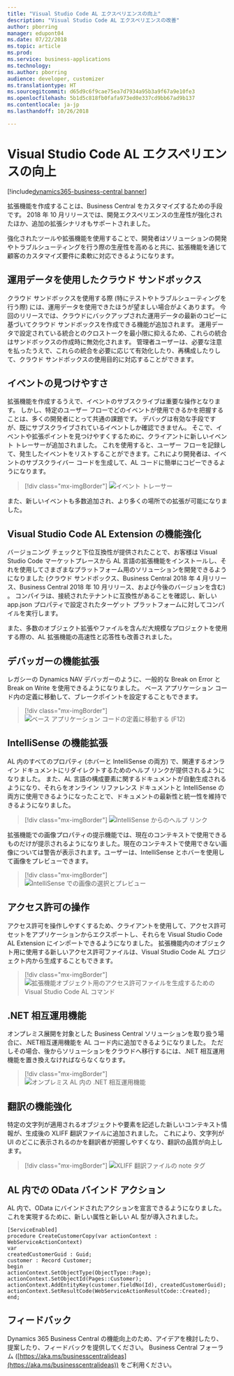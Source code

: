 ```yaml
---
title: "Visual Studio Code AL エクスペリエンスの向上"
description: "Visual Studio Code AL エクスペリエンスの改善"
author: pborring
manager: edupont04
ms.date: 07/22/2018
ms.topic: article
ms.prod: 
ms.service: business-applications
ms.technology: 
ms.author: pborring
audience: developer, customizer
ms.translationtype: HT
ms.sourcegitcommit: d65d9c6f9cae75ea7d7934a95b3a9f67a9e10fe3
ms.openlocfilehash: 5b1d5c818fb0fafa973ed0e337cd9bb67ad9b137
ms.contentlocale: ja-jp
ms.lasthandoff: 10/26/2018

---
```


# <a name="improved-visual-studio-code-al-experience"></a>Visual Studio Code AL エクスペリエンスの向上

[!include[dynamics365-business-central banner](../includes/dynamics365-business-central.md)]

拡張機能を作成することは、Business Central をカスタマイズするための手段です。 2018 年 10 月リリースでは、開発エクスペリエンスの生産性が強化されたほか、追加の拡張シナリオもサポートされました。

強化されたツールや拡張機能を使用することで、開発者はソリューションの開発やトラブルシューティングを行う際の生産性を高めると共に、拡張機能を通じて顧客のカスタマイズ要件に柔軟に対応できるようになります。

## <a name="cloud-sandbox-with-production-data"></a>運用データを使用したクラウド サンドボックス
クラウド サンドボックスを使用する際 (特にテストやトラブルシューティングを行う際) には、運用データを使用できたほうが望ましい場合がよくあります。 今回のリリースでは、クラウドにバックアップされた運用データの最新のコピーに基づいてクラウド サンドボックスを作成できる機能が追加されます。 運用データで設定されている統合とのクロストークを最小限に抑えるため、これらの統合はサンドボックスの作成時に無効化されます。 管理者ユーザーは、必要な注意を払ったうえで、これらの統合を必要に応じて有効化したり、再構成したりして、クラウド サンドボックスの使用目的に対応することができます。

## <a name="event-discoverability"></a>イベントの見つけやすさ
拡張機能を作成するうえで、イベントのサブスクライブは重要な操作となります。 しかし、特定のユーザー フローでどのイベントが使用できるかを把握することは、多くの開発者にとって共通の課題です。 デバッグは有効な手段ですが、既にサブスクライブされているイベントしか確認できません。 そこで、イベントや拡張ポイントを見つけやすくするために、クライアントに新しいイベント トレーサーが追加されました。 これを使用すると、ユーザー フローを記録して、発生したイベントをリストすることができます。これにより開発者は、イベントのサブスクライバー コードを生成して、AL コードに簡単にコピーできるようになります。

> [!div class="mx-imgBorder"]
> ![イベント トレーサー](media/Event-tracer.png "イベント トレーサー")

また、新しいイベントも多数追加され、より多くの場所での拡張が可能になりました。

## <a name="visual-studio-code-al-extension-enhancements"></a>Visual Studio Code AL Extension の機能強化
バージョニング チェックと下位互換性が提供されたことで、お客様は Visual Studio Code マーケットプレースから AL 言語の拡張機能をインストールし、それを使用してさまざまなプラットフォーム用のソリューションを開発できるようになりました (クラウド サンドボックス、Business Central 2018 年 4 月リリース、Business Central 2018 年 10 月リリース、および今後のバージョンを含む) 。 コンパイラは、接続されたテナントに互換性があることを確認し、新しい app.json プロパティで設定されたターゲット プラットフォームに対してコンパイルを実行します。

また、多数のオブジェクト拡張やファイルを含んだ大規模なプロジェクトを使用する際の、AL 拡張機能の高速性と応答性も改善されました。

## <a name="debugger-enhancements"></a>デバッガーの機能拡張
レガシーの Dynamics NAV デバッガーのように、一般的な Break on Error と Break on Write を使用できるようになりました。 ベース アプリケーション コード内の定義に移動して、ブレークポイントを設定することもできます。

> [!div class="mx-imgBorder"]
> ![ベース アプリケーション コードの定義に移動する (F12)](media/Go-to-definition-F12.gif "ベース アプリケーション コードの定義に移動する (F12)")

## <a name="intellisense-enhancements"></a>IntelliSense の機能拡張
AL 内のすべてのプロパティ (ホバーと IntelliSense の両方) で、関連するオンライン ドキュメントにリダイレクトするためのヘルプ リンクが提供されるようになりました。 また、AL 言語の構成要素に関するドキュメントが自動生成されるようになり、それらをオンライン リファレンス ドキュメントと IntelliSense の両方に使用できるようになったことで、ドキュメントの最新性と統一性を維持できるようになりました。

> [!div class="mx-imgBorder"]
> ![IntelliSense からのヘルプ リンク](media/Help-link-from-IntelliSense.gif "IntelliSense からのヘルプ リンク")

拡張機能での画像プロパティの提示機能では、現在のコンテキストで使用できるものだけが提示されるようになりました。現在のコンテキストで使用できない画像については警告が表示されます。ユーザーは、IntelliSense とホバーを使用して画像をプレビューできます。

> [!div class="mx-imgBorder"]
> ![IntelliSense での画像の選択とプレビュー](media/IntelliSense-Preview-Images.gif "IntelliSense での画像の選択とプレビュー")

## <a name="working-with-permissions"></a>アクセス許可の操作
アクセス許可を操作しやすくするため、クライアントを使用して、アクセス許可セットをアプリケーションからエクスポートし、それらを Visual Studio Code AL Extension にインポートできるようになりました。 拡張機能内のオブジェクト用に使用する新しいアクセス許可ファイルは、Visual Studio Code AL プロジェクト内から生成することもできます。

> [!div class="mx-imgBorder"]
> ![拡張機能オブジェクト用のアクセス許可ファイルを生成するための Visual Studio Code AL コマンド](media/Permissions-AL-command.png "拡張機能オブジェクト用のアクセス許可ファイルを生成するための Visual Studio Code AL コマンド")

## <a name="net-interop"></a>.NET 相互運用機能
オンプレミス展開を対象とした Business Central ソリューションを取り扱う場合に、.NET相互運用機能を AL コード内に追加できるようになりました。 ただしその場合、後からソリューションをクラウドへ移行するには、.NET 相互運用機能を置き換えなければならなくなります。

> [!div class="mx-imgBorder"]
> ![オンプレミス AL 内の .NET 相互運用機能](media/DotNet-interop.png "オンプレミス AL 内の .NET 相互運用機能")

## <a name="translation-enhancements"></a>翻訳の機能強化
特定の文字列が適用されるオブジェクトや要素を記述した新しいコンテキスト情報が、生成後の XLIFF 翻訳ファイルに追加されました。 これにより、文字列が UI のどこに表示されるのかを翻訳者が把握しやすくなり、翻訳の品質が向上します。

> [!div class="mx-imgBorder"]
> ![XLIFF 翻訳ファイルの note タグ](media/xliff-note.png "XLIFF 翻訳ファイルの note タグ")

## <a name="odata-bound-actions-in-al"></a>AL 内での OData バインド アクション
AL 内で、OData にバインドされたアクションを宣言できるようになりました。 これを実現するために、新しい属性と新しい AL 型が導入されました。

```
[ServiceEnabled]
procedure CreateCustomerCopy(var actionContext : WebServiceActionContext)
var
createdCustomerGuid : Guid;
customer : Record Customer;
begin
actionContext.SetObjectType(ObjectType::Page);
actionContext.SetObjectId(Pages::Customer);
actionContext.AddEntityKey(customer.fieldNo(Id), createdCustomerGuid);
actionContext.SetResultCode(WebServiceActionResultCode::Created);
end;
```
<!--
### Who uses this feature
These features are intended for ISV and VAR developers.
## Status
### Availability
Cloud, On-premises
### Regional availability
Globally
-->

## <a name="tell-us-what-you-think"></a>フィードバック
Dynamics 365 Business Central の機能向上のため、アイデアを検討したり、提案したり、フィードバックを提供してください。 Business Central フォーラム ([https://aka.ms/businesscentralideas](https://aka.ms/businesscentralideas)) をご利用ください。


